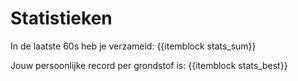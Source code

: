 # Statistieken

In de laatste 60s heb je verzameld: {{itemblock stats_sum}}

Jouw persoonlijke record per grondstof is: {{itemblock stats_best}}
